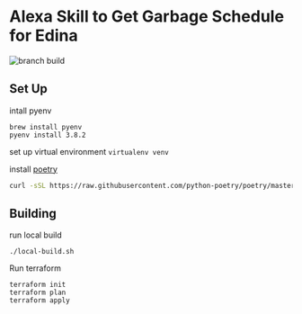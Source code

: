 # Alexa Skill to Get Garbage Schedule for Edina

![branch build](https://github.com/gregwoodfill/EdinaGarbageAlexaSkill/workflows/branch%20build/badge.svg)

## Set Up

intall pyenv

```
brew install pyenv
pyenv install 3.8.2
```

set up virtual environment
`virtualenv venv`

install [poetry](https://github.com/python-poetry/poetry)

```bash
curl -sSL https://raw.githubusercontent.com/python-poetry/poetry/master/get-poetry.py | python
```

## Building

run local build

```
./local-build.sh
```

Run terraform

```
terraform init
terraform plan
terraform apply
```
